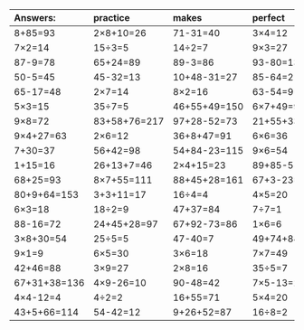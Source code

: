 | Answers: | practice | makes | perfect | ! |
| :--- | :--- | :--- | :--- | :--- |
| 8+85=93 | 2×8+10=26 | 71-31=40 | 3×4=12 | 70-45=25 | 
| 7×2=14 | 15÷3=5 | 14÷2=7 | 9×3=27 | 10+27=37 | 
| 87-9=78 | 65+24=89 | 89-3=86 | 93-80=13 | 4×8=32 | 
| 50-5=45 | 45-32=13 | 10+48-31=27 | 85-64=21 | 7+73=80 | 
| 65-17=48 | 2×7=14 | 8×2=16 | 63-54=9 | 2×9=18 | 
| 5×3=15 | 35÷7=5 | 46+55+49=150 | 6×7+49=91 | 5×3+79=94 | 
| 9×8=72 | 83+58+76=217 | 97+28-52=73 | 21+55+33=109 | 11+60=71 | 
| 9×4+27=63 | 2×6=12 | 36+8+47=91 | 6×6=36 | 7×9=63 | 
| 7+30=37 | 56+42=98 | 54+84-23=115 | 9×6=54 | 22+65-11=76 | 
| 1+15=16 | 26+13+7=46 | 2×4+15=23 | 89+85-51=123 | 5×9=45 | 
| 68+25=93 | 8×7+55=111 | 88+45+28=161 | 67+3-23=47 | 25+59-52=32 | 
| 80+9+64=153 | 3+3+11=17 | 16÷4=4 | 4×5=20 | 12÷3=4 | 
| 6×3=18 | 18÷2=9 | 47+37=84 | 7÷7=1 | 9×7=63 | 
| 88-16=72 | 24+45+28=97 | 67+92-73=86 | 1×6=6 | 48+41+91=180 | 
| 3×8+30=54 | 25÷5=5 | 47-40=7 | 49+74+84=207 | 81-35=46 | 
| 9×1=9 | 6×5=30 | 3×6=18 | 7×7=49 | 19+23=42 | 
| 42+46=88 | 3×9=27 | 2×8=16 | 35÷5=7 | 8÷4=2 | 
| 67+31+38=136 | 4×9-26=10 | 90-48=42 | 7×5-13=22 | 2×6+88=100 | 
| 4×4-12=4 | 4÷2=2 | 16+55=71 | 5×4=20 | 57-18=39 | 
| 43+5+66=114 | 54-42=12 | 9+26+52=87 | 16÷8=2 | 30÷6=5 | 
